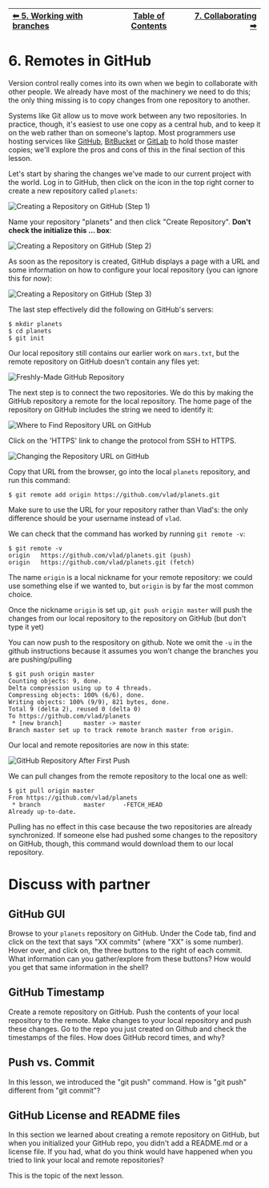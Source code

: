 | [⬅ 5. Working with branches](05-branches.md)| [Table of Contents](00-contents.md) | [7. Collaborating ➡](07-collaborating.md) |
| :---- |:----:| ----:|

# 6. Remotes in GitHub

Version control really comes into its own when we begin to collaborate with
other people.  We already have most of the machinery we need to do this; the
only thing missing is to copy changes from one repository to another.

Systems like Git allow us to move work between any two repositories.  In
practice, though, it's easiest to use one copy as a central hub, and to keep it
on the web rather than on someone's laptop.  Most programmers use hosting
services like [GitHub](http://github.com), [BitBucket](http://bitbucket.org) or
[GitLab](http://gitlab.com/) to hold those master copies; we'll explore the pros
and cons of this in the final section of this lesson.

Let's start by sharing the changes we've made to our current project with the
world.  Log in to GitHub, then click on the icon in the top right corner to
create a new repository called `planets`:

![Creating a Repository on GitHub (Step 1)](fig/github-create-repo-01.png)

Name your repository "planets" and then click "Create Repository". **Don't check the initialize this ... box**:

![Creating a Repository on GitHub (Step 2)](fig/github-create-repo-02.png)

As soon as the repository is created, GitHub displays a page with a URL and some
information on how to configure your local repository (you can ignore this for now):

![Creating a Repository on GitHub (Step 3)](fig/github-create-repo-03.png)

The last step effectively did the following on GitHub's servers:

```
$ mkdir planets
$ cd planets
$ git init
```


Our local repository still contains our earlier work on `mars.txt`, but the
remote repository on GitHub doesn't contain any files yet:

![Freshly-Made GitHub Repository](fig/git-freshly-made-github-repo.png)

The next step is to connect the two repositories.  We do this by making the
GitHub repository a remote for the local repository.
The home page of the repository on GitHub includes the string we need to
identify it:

![Where to Find Repository URL on GitHub](fig/github-find-repo-string.png)

Click on the 'HTTPS' link to change the protocol from
SSH to HTTPS.

![Changing the Repository URL on GitHub](fig/github-change-repo-string.png)

Copy that URL from the browser, go into the local `planets` repository, and run
this command:

```
$ git remote add origin https://github.com/vlad/planets.git
```

Make sure to use the URL for your repository rather than Vlad's: the only
difference should be your username instead of `vlad`.

We can check that the command has worked by running `git remote -v`:

```
$ git remote -v
origin   https://github.com/vlad/planets.git (push)
origin   https://github.com/vlad/planets.git (fetch)
```


The name `origin` is a local nickname for your remote repository: we could use
something else if we wanted to, but `origin` is by far the most common choice.

Once the nickname `origin` is set up, `git push origin master` will push the changes from
our local repository to the repository on GitHub (but don't type it yet)

You can now push to the respository on github. Note we omit the `-u` in the github instructions because it assumes you won't change the branches you are pushing/pulling 

```
$ git push origin master
Counting objects: 9, done.
Delta compression using up to 4 threads.
Compressing objects: 100% (6/6), done.
Writing objects: 100% (9/9), 821 bytes, done.
Total 9 (delta 2), reused 0 (delta 0)
To https://github.com/vlad/planets
 * [new branch]      master -> master
Branch master set up to track remote branch master from origin.
```

Our local and remote repositories are now in this state:

![GitHub Repository After First Push](fig/github-repo-after-first-push.png)


We can pull changes from the remote repository to the local one as well:

```
$ git pull origin master
From https://github.com/vlad/planets
 * branch            master     -FETCH_HEAD
Already up-to-date.
```

Pulling has no effect in this case because the two repositories are already
synchronized.  If someone else had pushed some changes to the repository on
GitHub, though, this command would download them to our local repository.

# Discuss with partner

## GitHub GUI
Browse to your `planets` repository on GitHub.
Under the Code tab, find and click on the text that says "XX commits" (where "XX" is some number).
Hover over, and click on, the three buttons to the right of each commit.
What information can you gather/explore from these buttons?
How would you get that same information in the shell?

## GitHub Timestamp
Create a remote repository on GitHub.  Push the contents of your local
repository to the remote.  Make changes to your local repository and push
these changes.  Go to the repo you just created on Github and check the
timestamps of the files.  How does GitHub record
times, and why?

## Push vs. Commit
In this lesson, we introduced the "git push" command.
How is "git push" different from "git commit"?


## GitHub License and README files

In this section we learned about creating a remote repository on GitHub, but when you initialized your
GitHub repo, you didn't add a README.md or a license file. If you had, what do you think would have happened when
you tried to link your local and remote repositories? 

This is the topic of the next lesson. 

